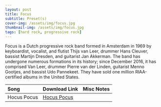 ```yaml
---
layout: post
title: Focus
subtitle: Preset(s)
cover-img: /assets/img/focus.jpg
thumbnail-img: /assets/img/focus.jpg
tags: [hard rock, progressive rock]
---
```


Focus is a Dutch progressive rock band formed in Amsterdam in 1969 by keyboardist, vocalist, and flutist Thijs van Leer, drummer Hans Cleuver, bassist Martijn Dresden, and guitarist Jan Akkerman. The band has undergone numerous formations in its history; since December 2016, it has comprised Van Leer, drummer Pierre van der Linden, guitarist Menno Gootjes, and bassist Udo Pannekeet. They have sold one million RIAA-certified albums in the United States.

| Song | Download Link | Misc Notes |
| :------ |:--- |:--- |
| Hocus Pocus | <a href="https://github.com/JonathanHagen/jonathanhagen.github.io/blob/5f1a22eab305b4512c55dcf086b008732b3b013c/presets/Hocus%20Pocus.prst?raw=true" target="_blank" class="button">Hocus Pocus</a> |  |
